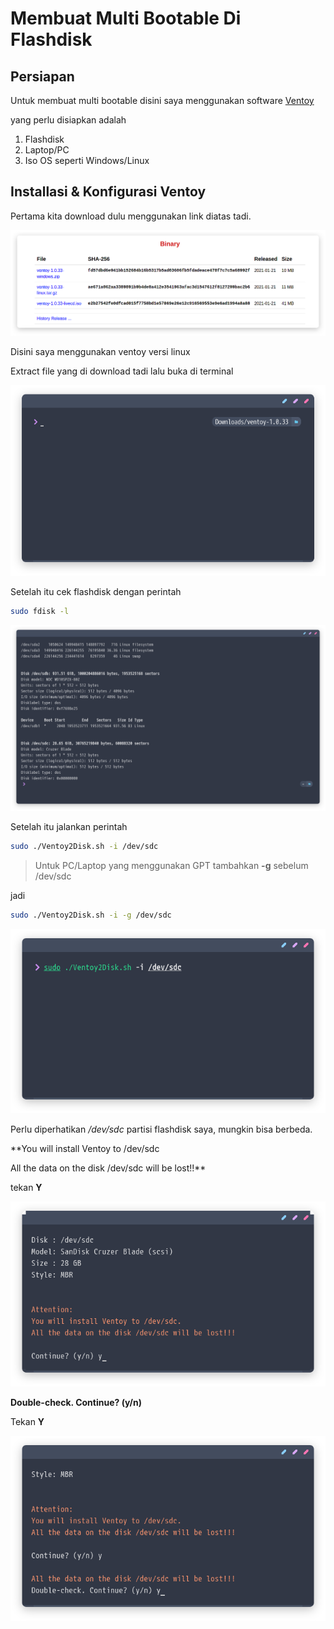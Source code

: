 # Membuat Multi Bootable Di Flashdisk


## Persiapan

Untuk membuat multi bootable disini saya menggunakan software [Ventoy](https://www.ventoy.net/en/download.html)

yang perlu disiapkan adalah

1. Flashdisk
2. Laptop/PC
3. Iso OS seperti Windows/Linux

## Installasi & Konfigurasi Ventoy

Pertama kita download dulu menggunakan link diatas tadi.

![Ventoy](/img/ventoy-down.png 'Mendownload Ventoy')

Disini saya menggunakan ventoy versi linux

Extract file yang di download tadi lalu buka di terminal

![Ventoy1](/img/ventoy.png 'Buka Terminal')

Setelah itu cek flashdisk dengan perintah

```bash
sudo fdisk -l
``` 
![Ventoy2](/img/ventoy1.png 'Melihat nama flashdisk')

Setelah itu jalankan perintah

```bash
sudo ./Ventoy2Disk.sh -i /dev/sdc 
```
> Untuk PC/Laptop yang menggunakan GPT tambahkan **-g** sebelum /dev/sdc

jadi 

```bash
sudo ./Ventoy2Disk.sh -i -g /dev/sdc
```

![Ventoy3](/img/ventoy2.png 'Menjalankan perintah')

Perlu diperhatikan */dev/sdc* partisi flashdisk saya, mungkin bisa berbeda.

**You will install Ventoy to /dev/sdc

All the data on the disk /dev/sdc will be lost!!**

tekan **Y**

![Ventoy4](/img/ventoy3.png 'Tekan Y')

**Double-check. Continue? (y/n)**

Tekan **Y**

![Ventoy5](/img/ventoy4.png 'Tekan Y')


